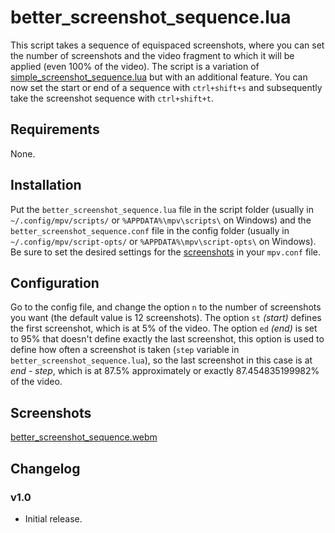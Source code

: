 # better_screenshot_sequence.lua

This script takes a sequence of equispaced screenshots, where you can set the number of screenshots and the video fragment to which it will be applied (even 100% of the video). The script is a variation of [simple_screenshot_sequence.lua](../simple-screenshot-sequence/README.md) but with an additional feature. You can now set the start or end of a sequence with `ctrl+shift+s` and subsequently take the screenshot sequence with `ctrl+shift+t`.

## Requirements

None.

## Installation

Put the `better_screenshot_sequence.lua` file in the script folder (usually in `~/.config/mpv/scripts/` or `%APPDATA%\mpv\scripts\` on Windows) and the `better_screenshot_sequence.conf` file in the config folder (usually in `~/.config/mpv/script-opts/` or `%APPDATA%\mpv\script-opts\` on Windows). Be sure to set the desired settings for the [screenshots](https://mpv.io/manual/stable/#screenshot) in your `mpv.conf` file.

## Configuration

Go to the config file, and change the option `n` to the number of screenshots you want (the default value is 12 screenshots). The option `st` *(start)* defines the first screenshot, which is at 5% of the video. The option `ed` *(end)* is set to 95% that doesn't define exactly the last screenshot, this option is used to define how often a screenshot is taken (`step` variable in `better_screenshot_sequence.lua`), so the last screenshot in this case is at *end - step*, which is at 87.5% approximately or exactly 87.454835199982% of the video.

## Screenshots

[better_screenshot_sequence.webm](https://github.com/user-attachments/assets/aa303826-2d6b-4ae5-ae70-548b03b9ed86)

## Changelog

### v1.0

- Initial release.
